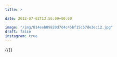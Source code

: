 ```yaml
---
title: >
  
date: 2012-07-02T13:56:09+00:00

image: "/img/814eeb89820d7d4c45bf15c57de3ec12.jpg"
draft: false
instagram: true
---
```


{{<photo src="/img/814eeb89820d7d4c45bf15c57de3ec12.jpg">}}
